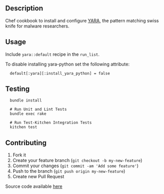 ## Description

Chef cookbook to install and configure [YARA](http://plusvic.github.io/yara/), the pattern matching swiss knife for malware researchers.

## Usage

Include `yara::default` recipe in the `run_list`.

To disable installing yara-python set the following attribute:
```
  default[:yara][:install_yara_python] = false
```

## Testing

```
  bundle install

  # Run Unit and Lint Tests
  bundle exec rake

  # Run Test-Kitchen Integration Tests
  kitchen test
```

## Contributing
1. Fork it
2. Create your feature branch (`git checkout -b my-new-feature`)
3. Commit your changes (`git commit -am 'Add some feature'`)
4. Push to the branch (`git push origin my-new-feature`)
5. Create new Pull Request

Source code available [here](https://github.com/pwelch/chef-yara)
